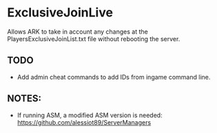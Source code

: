 # ExclusiveJoinLive

Allows ARK to take in account any changes at the PlayersExclusiveJoinList.txt file without rebooting the server.

## TODO
* Add admin cheat commands to add IDs from ingame command line.

## NOTES:
* If running ASM, a modified ASM version is needed: https://github.com/alessiot89/ServerManagers
